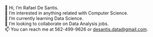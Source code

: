 👋 Hi, I’m Rafael De Santis. \
👀 I’m interested in anything related with Computer Science. \
🌱 I’m currently learning Data Science. \
💞️ I’m looking to collaborate on Data Analysis jobs. \
📫 You can reach me at 562-499-9626 or desantis.data@gmail.com. 
